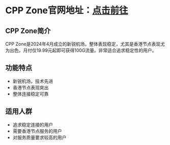 # CPP Zone官网地址：[点击前往](https://url.gogogomiao.one/QYTN)

## CPP Zone简介
CPP Zone是2024年4月成立的新锐机场，整体表现稳定，尤其是香港节点表现尤为出色，月付仅19.99元起即可获得100G流量。非常适合追求稳定性的用户。

## 功能特点
- 新锐机场，技术先进
- 香港节点表现突出
- 整体连接稳定可靠

## 适用人群
- 追求稳定连接的用户
- 需要香港节点服务的用户
- 对服务质量要求较高的用户